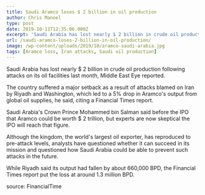 ```yaml
---
title: Saudi Aramco loses $ 2 billion in oil production
author: Chris Manoel
type: post
date: 2019-10-11T12:35:06.000Z
excerpt: 'Saudi Arabia has lost nearly $ 2 billion in crude oil production following attacks on its oil facilities last month, Middle East Eye reported.'
url: /saudi-aramco-loses-2-billion-in-oil-production/
image: /wp-content/uploads/2019/10/aramco-saudi-arabia.jpg
tags: [Aramco loss, Iran attacks, Saudi oil production]
---
```


Saudi Arabia has lost nearly $ 2 billion in crude oil production following attacks on its oil facilities last month, Middle East Eye reported.

The country suffered a major setback as a result of attacks blamed on Iran by Riyadh and Washington, which led to a 5% drop in Aramco's output from global oil supplies, he said, citing a Financial Times report.

Saudi Arabia's Crown Prince Mohammed bin Salman said before the IPO that Aramco could be worth $ 2 trillion, but experts are now skeptical the IPO will reach that figure.

Although the kingdom, the world's largest oil exporter, has reproduced to pre-attack levels, analysts have questioned whether it can succeed in its mission and questioned how Saudi Arabia could be able to prevent such attacks in the future.

While Riyadh said its output had fallen by about 660,000 BPD, the Financial Times report put the loss at around 1.3 million BPD.

source: FinancialTime
